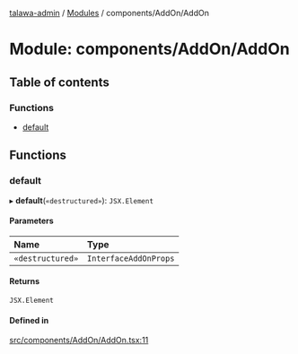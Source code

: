 [talawa-admin](../README.md) / [Modules](../modules.md) / components/AddOn/AddOn

# Module: components/AddOn/AddOn

## Table of contents

### Functions

- [default](components_AddOn_AddOn.md#default)

## Functions

### default

▸ **default**(`«destructured»`): `JSX.Element`

#### Parameters

| Name | Type |
| :------ | :------ |
| `«destructured»` | `InterfaceAddOnProps` |

#### Returns

`JSX.Element`

#### Defined in

[src/components/AddOn/AddOn.tsx:11](https://github.com/Anubhav-2003/talawa-admin/blob/971e20a/src/components/AddOn/AddOn.tsx#L11)
